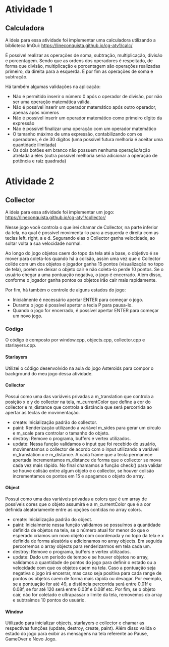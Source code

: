 # Atividade 1

## Calculadora

A ideia para essa atividade foi implementar uma calculadora utilizando a biblioteca ImGui: https://lineconquista.github.io/cg-atv1/calc/

É possível realizar as operações de soma, subtração, multiplicação, divisão e porcentagem. Sendo que as ordens dos operadores é respeitado, de forma que divisão, multiplicação e porcentagem são operações realizadas primeiro, da direita para a esquerda. E por fim as operações de soma e subtração.

Há também algumas validações na aplicação:
 - Não é permitido inserir o número 0 após o operador de divisão, por não ser uma operação matemática válida.
 - Não é possível inserir um operador matemático após outro operador, apenas após números
 - Não é possível inserir um operador matemático como primeiro dígito da expressão
 - Não é possível finalizar uma operação com um operador matemático
 - O tamanho máximo de uma expressão, contabilizando com os operadores, é de 30 dígitos (uma possível futura melhoria é aceitar uma quantidade ilimitada)
 - Os dois botões em branco não possuem nenhuma operação/ação atrelada a eles (outra possível melhoria seria adicionar a operação de potência e raíz quadrada)
 
 
 
# Atividade 2

## Collector

A ideia para essa atividade foi implementar um jogo: https://lineconquista.github.io/cg-atv1/collector/

Nesse jogo você controla o que irei chamar de Collector, na parte inferior da tela, na qual é possível movimenta-lo para a esquerda e direita com as teclas left, right, a e d. Segurando elas o Collector ganha velocidade, ao soltar volta a sua velocidade normal. 

Ao longo do jogo objetos caem do topo da tela até a base, o objetivo é se mover para coleta-los quando há a colisão, assim uma vez que o Collector colide com um dos objetos o jogador ganha 15 pontos (visualização no topo de tela), porém se deixar o objeto cair e não coleta-lo perde 10 pontos. Se o usuário chegar a uma pontuação negativa, o jogo é encerrado. Além disso, conforme o jogador ganha pontos os objetos irão cair mais rapidamente.

Por fim, há também o controle de alguns estados do jogo:
 - Inicialmente é necessário apertar ENTER para começar o jogo.
 - Durante o jogo é possível apertar a tecla P para pausa-lo.
 - Quando o jogo for encerrado, é possível apertar ENTER para começar um novo jogo.
 
### Código

O código é composto por window.cpp, objects.cpp, collector.cpp e starlayers.cpp.

#### Starlayers

Utilizei o código desenvolvido na aula do jogo Asteroids para compor o background do meu jogo dessa atividade.

#### Collector

Possui como uma das variáveis privadas a m_translation que controla a posição x e y do collector na tela, m_currentColor que define a cor do collector e m_distance que controla a distância que será percorrida ao apertar as teclas de movimentação.

- create: Inicialização padrão do collector.
- paint: Renderização utilizando a variável m_sides para gerar um círculo e m_scale para controlar o tamanho do objeto.
- destroy: Remove o programa, buffers e vertex utilizados.
- update: Nessa função validamos o input que foi recebido do usuário, movimentamos o collector de acordo com o input utilizando a variável m_translation.x e m_distance. A cada frame que a tecla permanece apertada incrementamos m_distance de forma que o collector se mova cada vez mais rápido. No final chamamos a função check() para validar se houve colisão entre algum objeto e o collector, se houver colisão incrementamos os pontos em 15 e apagamos o objeto do array.

#### Object

Possui como uma das variáveis privadas a colors que é um array de possíveis cores que o objeto assumirá e a m_currentColor que é a cor definida aleatoriamente entre as opções contidas no array colors.

- create: Inicialização padrão do object.
- paint: Inicialmente nessa função validamos se possuímos a quantidade definida de objetos na tela, se o número atual for menor do que o esperado criamos um novo objeto com coordenada y no topo da tela e x definida de forma aleatória e adicionamos no array objects. Em seguida percorremos o array objects para renderizarmos em tela cada um.
- destroy: Remove o programa, buffers e vertex utilizados.
- update: Dado um período de tempo e se houver objetos no array, validamos a quantidade de pontos do jogo para definir o estado ou a velocidade com que os objetos caem na tela. Caso a pontuação seja negativa o jogo irá encerrar, mas caso seja positiva para cada range de pontos os objetos caem de forma mais rápida ou devagar. Por exemplo, se a pontuação for até 49, a distância percorrida será entre 0.01f e 0.08f, se for até 120 será entre 0.03f e 0.08f etc. Por fim, se o objeto cair, não for coletado e ultrapassar o limite da tela, removemos do array e subtraímos 10 pontos do usuário.

#### Window

Utilizado para inicializar objects, starlayers e collector e chamar as respectivas funções (update, destroy, create, paint). Além disso valida o estado do jogo para exibir as mensagens na tela referente ao Pause, GameOver e Novo Jogo.

 
 

